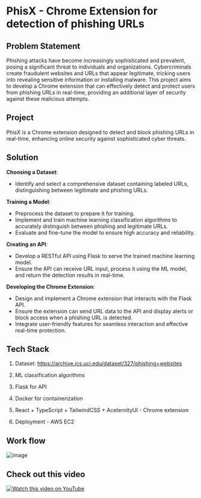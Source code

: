 
# PhisX - Chrome Extension for detection of phishing URLs

## Problem Statement

Phishing attacks have become increasingly sophisticated and prevalent, posing a significant threat
to individuals and organizations. Cybercriminals create fraudulent websites and URLs that appear
legitimate, tricking users into revealing sensitive information or installing malware. This project aims to develop a Chrome extension that can effectively
detect and protect users from phishing URLs in real-time, providing an additional layer of security
against these malicious attempts.


## Project

PhisX is a Chrome extension designed to detect and block phishing URLs in real-time, enhancing online security against sophisticated cyber threats.


## Solution

**Choosing a Dataset**:
   - Identify and select a comprehensive dataset containing labeled URLs, distinguishing between legitimate and phishing URLs.
   
**Training a Model**:
   - Preprocess the dataset to prepare it for training.
   - Implement and train machine learning classification algorithms to accurately distinguish between phishing and legitimate URLs.
   - Evaluate and fine-tune the model to ensure high accuracy and reliability.

**Creating an API**:
   - Develop a RESTful API using Flask to serve the trained machine learning model.
   - Ensure the API can receive URL input, process it using the ML model, and return the detection results in real-time.

**Developing the Chrome Extension**:
   - Design and implement a Chrome extension that interacts with the Flask API.
   - Ensure the extension can send URL data to the API and display alerts or block access when a phishing URL is detected.
   - Integrate user-friendly features for seamless interaction and effective real-time protection.


## Tech Stack

1. Dataset: https://archive.ics.uci.edu/dataset/327/phishing+websites

2. ML classification algorithms

3. Flask for API

4. Docker for containerization

5. React + TypeScript + TailwindCSS + AceternityUI - Chrome extension

6. Deployment - AWS EC2


## Work flow

![image](https://github.com/user-attachments/assets/688d1970-b97f-4b23-a9b5-c2ce78a97374)

## Check out this video

[![Watch this video on YouTube](https://img.youtube.com/vi/CAlDwQ-C4pI/0.jpg)](https://youtu.be/CAlDwQ-C4pI?si=s-igmY8i9POim0QD) 










